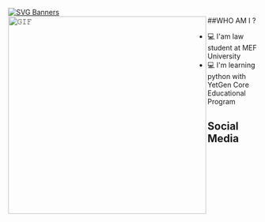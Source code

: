 [![SVG Banners](https://svg-banners.vercel.app/api?type=origin&text1=Hi%20There!%20👋%20I'm%20Gökçe%20Naz%20Temizkan&width=1200&height=300)](https://github.com/Akshay090/svg-banners)
<a target="_blank"><img align="left" height="400" width="400" alt="𝙶𝙸𝙵" src="https://github.com/JayantGoel001/JayantGoel001/blob/master/GIF/github.gif"></a>
<br/>
##WHO AM I ?
- :computer: I'am law student at MEF University
- :computer: I'm learning python with YetGen Core Educational Program
<h2 align="leading">Social Media</h2>

